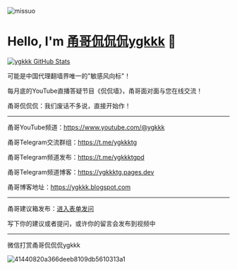 <p align="left"> <img src="https://komarev.com/ghpvc/?username=yonggekkk&label=Profile%20views&color=0e75b6&style=flat" alt="missuo" /> </p>

<p>
  <h1 style="text-align: left;">
    <b>Hello, I'm <a href="https://www.youtube.com/@ygkkk">甬哥侃侃侃ygkkk</a> 👋</b>
  </h1>
</p>

[![ygkkk GitHub Stats](https://github-readme-stats.zohan.tech/api?username=yonggekkk&show_icons=true&hide=contribs,prs&include_all_commits=true&bg_color=30,fcb590,e46454&title_color=fff&text_color=fff&icon_color=fff)](https://github.com/yonggekkk)

可能是中国代理翻墙界唯一的"敏感风向标"！

每月底的YouTube直播答疑节目《侃侃墙》，甬哥面对面与您在线交流！

甬哥侃侃侃：我们废话不多说，直接开始作！

-------------------------------------------------------

甬哥YouTube频道：https://www.youtube.com/@ygkkk

甬哥Telegram交流群组：https://t.me/ygkkktg

甬哥Telegram频道发布：https://t.me/ygkkktgpd

甬哥Telegram频道博客：https://ygkkktg.pages.dev

甬哥博客地址：https://ygkkk.blogspot.com

-------------------------------------------------------

甬哥建议箱发布：[进入表单发问](https://forms.gle/TH7Yw3WGDNUhYTLS9)

写下你的建议或者提问，或许你的留言会发布到视频中

-------------------------------------------------------
微信打赏甬哥侃侃侃ygkkk

![41440820a366deeb8109db5610313a1](https://github.com/user-attachments/assets/946e1913-72a9-4701-b430-d09c4b2d2c3f)

